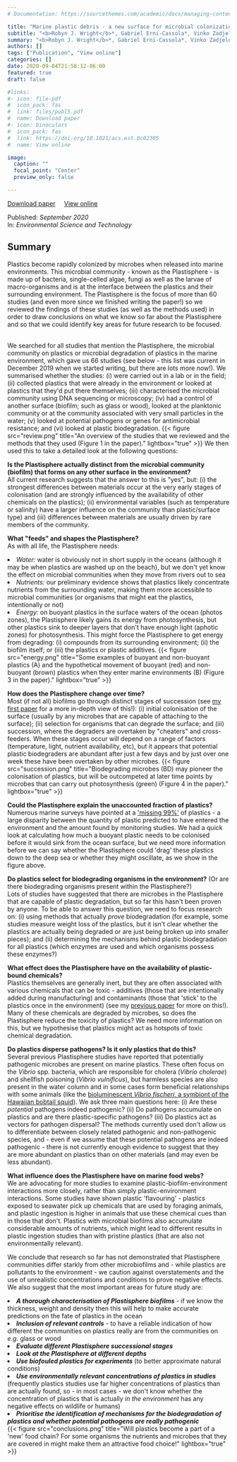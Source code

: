 ```yaml
---
# Documentation: https://sourcethemes.com/academic/docs/managing-content/

title: "Marine plastic debris - a new surface for microbial colonization"
subtitle: "<b>Robyn J. Wright</b>*, Gabriel Erni-Cassola*, Vinko Zadjelovic, Mira Latva and Joseph A. Christie-Oleza<br/>* <I>denotes equal contribution</I>"
summary: "<b>Robyn J. Wright</b>*, Gabriel Erni-Cassola*, Vinko Zadjelovic, Mira Latva and Joseph A. Christie-Oleza (2020) <I>Environmental Science and Technology</I>"
authors: []
tags: ["Publication", "View online"]
categories: []
date: 2020-09-04T21:58:12-06:00
featured: true
draft: false

#links: 
#- icon: file-pdf
#  icon_pack: fas
#  link: files/publ5.pdf
#  name: Download paper
#- icon: binoculars
#  icon_pack: fas
#  link: https://doi-org/10.1021/acs.est.0c02305
#  name: View online

image:
  caption: ""
  focal_point: "Center"
  preview_only: false

---
```

<i class="fas fa-file-pdf"></i>[Download paper](files/publ5.pdf)&nbsp;&nbsp;&nbsp;&nbsp;
<i class="fas fa-binoculars"></i> [View online](https://doi.org/10.1021/acs.est.0c02305)&nbsp;&nbsp;&nbsp;&nbsp;


Published: _September 2020_
</br>
In: _Environmental Science and Technology_

<h2>Summary</h2>
Plastics become rapidly colonized by microbes when released into marine environments. This microbial community - known as the Plastisphere - is made up of bacteria, single-celled algae, fungi as well as the larvae of macro-organisms and is at the interface between the plastics and their surrounding environment. The Plastisphere is the focus of more than 60 studies (and even more since we finished writing the paper!) so we reviewed the findings of these studies (as well as the methods used) in order to draw conclusions on what we know so far about the Plastisphere and so that we could identify key areas for future research to be focused.</br></br>

We searched for all studies that mention the Plastisphere, the microbial community on plastics or microbial degradation of plastics in the marine environment, which gave us 66 studies (see below - this list was current in December 2019 when we started writing, but there are lots more now!). We summarised whether the studies: (i) were carried out in a lab or in the field; (ii) collected plastics that were already in the environment or looked at plastics that they'd put there themselves; (iii) characterised the microbial community using DNA sequencing or microscopy; (iv) had a control of another surface (biofilm; such as glass or wood), looked at the planktonic community or at the community associated with very small particles in the water; (v) looked at potential pathogens or genes for antimicrobial resistance; and (vi) looked at plastic biodegradation.
{{< figure src="review.png" title="An overview of the studies that we reviewed and the methods that they used (Figure 1 in the paper)." lightbox="true" >}}
We then used this to take a detailed look at the following questions:</br>

<b>Is the Plastisphere actually distinct from the microbial community (biofilm) that forms on any other surface in the environment?</b></br>
All current research suggests that the answer to this is "yes", but: (i) the strongest differences between materials occur at the very early stages of colonisation (and are strongly influenced by the availability of other chemicals on the plastics); (ii) environmental variables (such as temperature or salinity) have a larger influence on the community than plastic/surface type) and (iii) differences between materials are usually driven by rare members of the community. </br>

<b>What "feeds" and shapes the Plastisphere?</b></br>
As with all life, the Plastisphere needs: 
<li><I>Water:</I> water is obviously not in short supply in the oceans (although it may be when plastics are washed up on the beach), but we don't yet know the effect on microbial communities when they move from rivers out to sea</li>
<li><I>Nutrients:</I> our preliminary evidence shows that plastics likely concentrate nutrients from the surrounding water, making them more accessible to microbial communities (or organisms that might eat the plastics, intentionally or not)</li>
<li><I>Energy:</I> on buoyant plastics in the surface waters of the ocean (photos zones), the Plastisphere likely gains its energy from photosynthesis, but other plastics sink to deeper layers that don't have enough light (aphotic zones) for photosynthesis. This might force the Plastisphere to get energy from degrading: (i) compounds from its surrounding environment; (ii) the biofilm itself; or (iii) the plastics or plastic additives. 
{{< figure src="energy.png" title="Some examples of buoyant and non-buoyant plastics (A) and the hypothetical movement of buoyant (red) and non-buoyant (brown) plastics when they enter marine environments (B) (Figure 3 in the paper)." lightbox="true" >}}

<b>How does the Plastisphere change over time?</b></br>
Most (if not all) biofilms go through distinct stages of succession (see [my first paper](post/publ1_chi_selec) for a more in-depth view of this!): (i) initial colonisation of the surface (usually by any microbes that are capable of attaching to the surface); (ii) selection for organisms that can degrade the surface; and (iii) succession, where the degraders are overtaken by "cheaters" and cross-feeders. When these stages occur will depend on a range of factors (temperature, light, nutrient availability, etc), but it appears that potential plastic biodegraders are abundant after just a few days and by just over one week these have been overtaken by other microbes.
{{< figure src="succession.png" title="Biodegrading microbes (BD) may pioneer the colonisation of plastics, but will be outcompeted at later time points by microbes that can carry out photosynthesis (green) (Figure 4 in the paper)." lightbox="true" >}}

<b>Could the Plastisphere explain the unaccounted fraction of plastics?</b></br>
Numerous marine surveys have pointed at a ['missing 99%'](https://www.sciencemag.org/news/2020/01/ninety-nine-percent-ocean-plastic-has-gone-missing#:~:text=Every%20year%2C%20we%20dump%208,the%20Great%20Pacific%20Garbage%20Patch.) of plastics - a large disparity between the quantity of plastic predicted to have entered the environment and the amount found by monitoring studies. We had a quick look at calculating how much a buoyant plastic needs to be colonised before it would sink from the ocean surface, but we need more information before we can say whether the Plastisphere could 'drag' these plastics down to the deep sea or whether they might oscillate, as we show in the figure above.</br>

<b>Do plastics select for biodegrading organisms in the environment?</b> (Or are there biodegrading organisms present within the Plastisphere?)</br>
Lots of studies have suggested that there are microbes in the Plastisphere that are capable of plastic degradation, but so far this hasn't been proven by anyone. To be able to answer this question, we need to focus research on: (i) using methods that actually *prove* biodegradation (for example, some studies measure weight loss of the plastics, but it isn't clear whether the plastics are actually being degraded or are just being broken up into smaller pieces); and (ii) determining the mechanisms behind plastic biodegradation for all plastics (which enzymes are used and which organisms possess these enzymes?)</br>

<b>What effect does the Plastisphere have on the availability of plastic-bound chemicals?</b></br>
Plastics themselves are generally inert, but they are often associated with various chemicals that can be toxic - additives (those that are intentionally added during manufacturing) and contaminants (those that 'stick' to the plastics once in the environment) (see my [previous paper](post/publ3_plasticizer) for more on this!). Many of these chemicals are degraded by microbes, so does the Plastisphere reduce the toxicity of plastics? We need more information on this, but we hypothesise that plastics might act as hotspots of toxic chemical degradation.</br>

<b>Do plastics disperse pathogens? Is it only plastics that do this?</b></br>
Several previous Plastisphere studies have reported that potentially pathogenic microbes are present on marine plastics. These often focus on the *Vibrio* spp. bacteria, which are responsible for cholera (*Vibrio cholerae*) and shellfish poisoning (*Vibrio vulnificus*), but harmless species are also present in the water column and in some cases form beneficial relationships with some animals (like the [bioluminescent *Vibrio fischeri*, a symbiont of the Hawaiian bobtail squid](https://en.wikipedia.org/wiki/Aliivibrio_fischeri)). We ask three main questions here: (i) Are these *potential* pathogens indeed pathogenic? (ii) Do pathogens accumulate on plastics and are there plastic-specific pathogens? (iii) Do plastics act as vectors for pathogen dispersal? The methods currently used don't allow us to differentiate between closely related pathogenic and non-pathogenic species, and - even if we assume that these potential pathogens are indeed pathogenic - there is not currently enough evidence to suggest that they are more abundant on plastics than on other materials (and may even be less abundant).</br>

<b>What influence does the Plastisphere have on marine food webs?</b></br>
We are advocating for more studies to examine plastic-biofilm-environment interactions more closely, rather than simply plastic-environment interactions. Some studies have shown plastic 'flavouring' - plastics exposed to seawater pick up chemicals that are used by foraging animals, and plastic ingestion is higher in animals that use these chemical cues than in those that don't. Plastics with microbial biofilms also accumulate considerable amounts of nutrients, which might lead to different results in plastic ingestion studies than with pristine plastics (that are also not environmentally relevant). </br>

We conclude that research so far has not demonstrated that Plastisphere communities differ starkly from other microbiofilms and - while plastics are pollutants to the environment - we caution against overstatements and the use of unrealistic concentrations and conditions to prove negative effects. We also suggest that the most important areas for future study are:</br>
<li><b><I>A thorough characterisation of Plastisphere biofilms</b></I> - if we know the thickness, weight and density then this will help to make accurate predictions on the fate of plastics in the ocean</li>
<li><b><I>Inclusion of relevant controls</b></I> - to have a reliable indication of how different the communities on plastics really are from the communities on <I>e.g.</I> glass or wood</li>
<li><b><I>Evaluate different Plastisphere successional stages</b></I></li>
<li><b><I>Look at the Plastisphere at different depths</b></I></li>
<li><b><I>Use biofouled plastics for experiments</b></I> (to better approximate natural conditions)</li>
<li><b><I>Use environmentally relevant concentrations of plastics in studies</b></I> (frequently plastics studies use far higher concentrations of plastics than are actually found, so - in most cases - we don't know whether the concentration of plastics that is actually <I>in the environment</I> has any negative effects on wildlife or humans)</li>
<li><b><I>Prioritise the identification of mechanisms for the biodegradation of plastics and whether potential pathogens are really pathogenic</b></I></li>
{{< figure src="conclusions.png" title="Will plastics become a part of a 'new' food chain? For some organisms the nutrients and microbes that they are covered in might make them an attractive food choice!" lightbox="true" >}}


